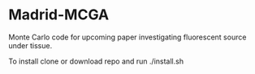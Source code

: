 # Madrid-MCGA

Monte Carlo code for upcoming paper investigating fluorescent source under tissue.

To install clone or download repo
and run ./install.sh
